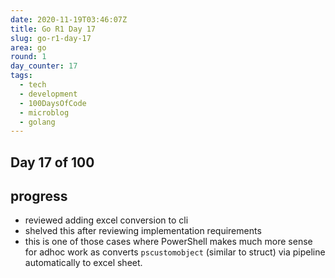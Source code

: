 ```yaml
---
date: 2020-11-19T03:46:07Z
title: Go R1 Day 17
slug: go-r1-day-17
area: go
round: 1
day_counter: 17
tags:
  - tech
  - development
  - 100DaysOfCode
  - microblog
  - golang
---
```


## Day 17 of 100

## progress

- reviewed adding excel conversion to cli
- shelved this after reviewing implementation requirements
- this is one of those cases where PowerShell makes much more sense for adhoc work as converts `pscustomobject` (similar to struct) via pipeline automatically to excel sheet.
